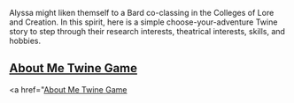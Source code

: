 Alyssa might liken themself to a Bard co-classing in the Colleges of Lore and Creation. In this spirit, here is a simple choose-your-adventure Twine story to step through their research interests, theatrical interests, skills, and hobbies. 

## [About Me Twine Game](https://alyssalb.github.io/AboutMeGame/) 

<a href="<a href="https://alyssalb.github.io/AboutMeGame/" target="_blank">About Me Twine Game</a>
